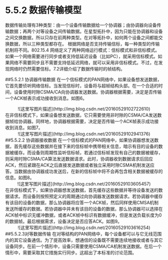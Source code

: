 # 5.5.2 数据传输模型

数据传输处理有3种类型：由一个设备传输数据给一个协调器；由协调器向设备传输数据；再两个对等设备之间传输数据。在星型拓扑中，因为只能在协调器和设备之间交换数据，所以只存在前两种类型。在对等拓扑中，如何两个设备之间都能交换数据，所以三种类型都存在。
根据网络是否支持传输信标，每一种类型的传输机制将不同。802.15.4 网络定义了两种网络运行模式：信标模式和非信标模式。如果一个网络需要进行同步或者支持低延迟设备（比如PC），就采用信标模式。如果网络不需要同步且不需要支持低延迟网络，就可以采用非信标模式。不过，在发现网络时仍然需要信标。7.2详细介绍了数据传输时的帧结构。

##5.5.2.1 协调器传输数据
在一个信标模式的PAN网络中，如果设备想发送数据，它首先要侦听网络信标。当发现信标时，设备将与超帧结构头部。在一个合适的时间，设备使用时隙CSMA/CA向协调器发送数据。协调器根据需要，决定是否传输一个ACK帧表示成功接收到消息。如图6。
<center>![这里写图片描述](http://img.blog.csdn.net/20160529102722610)</center>
在非信标模式下，如果设备想发送数据，它只需要使用非时隙的CSMA/CA发送数据帧给协调器。同样地，协调器根据需要，决定是否传输一个ACK帧表示成功接收到消息。如图7。
<center>![这里写图片描述](http://img.blog.csdn.net/20160529102941376)</center>
##5.5.2.2 协调器接收数据
在一个信标模式的PAN网络中，如果协调器想发送数据，首先缓存这些数据并在接下来的信标帧中携带相关信息，暗示有目的设备的数据被缓存。而设备则周期性监听信标帧，若通过信标帧发现有自己的数据被缓存，则采用时隙CSMA/CA算法发送数据请求。此时，协调器收到数据请求后回应ACK，然后紧跟在ACK之后直接发送数据或者独立采用时隙CSMA机制发送应答。当数据由协调器成功发送后，在新的信标帧中将不会再包含相关数据被缓存的信息。如图8。
<center>![这里写图片描述](http://img.blog.csdn.net/20160529103605457)</center>
在非信标模式下，如果协调器想发送数据，首先缓存这些数据并等待设备发送的数据请求。而设备则按照预定义的周期通过向协调器发送数据请求。若协调器中缓存有该目的设备的数据，那么协调器将应答一个ACK帧，然后同样使用CMSA机制发送所缓存的数据。若协调器中并未有该目的设备的数据，那么协调器可以选择在ACK帧中标识无缓冲数据，或者ACK帧中标识有数据缓冲，但是发送负载长度为0的数据帧。最后根据需求，设备决定是否应答ACK。如图9。
<center>![这里写图片描述](http://img.blog.csdn.net/20160529103616254)</center>
##5.5.2.3对等数据传输
在对等结构的PAN网络中，每个设备都可以与它无线范围内的其它设备通信。为了提高效率，想通信的设备既不需要连续地接收或者与其它设备同步。在前一个情形中，设备只需要使用CSMA/CA机制发送数据。在后一个情形中，需要采取其它措施实行同步。这超出了本标准的讨论范围。
